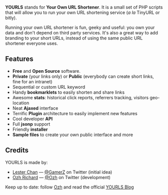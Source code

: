 **YOURLS** stands for **Your Own URL Shortener**. It is a small set of PHP scripts that will allow you to run your own URL shortening service (_a la_ TinyURL or bitly).

Running your own URL shortener is fun, geeky and useful: you own your data and don't depend on third party services. It's also a great way to add branding to your short URLs, instead of using the same public URL shortener everyone uses.

## Features

*   **Free** and **Open Source** software.
*   **Private** (your links only) or **Public** (everybody can create short links, fine for an intranet)
*   Sequential or custom URL keyword
*   Handy **bookmarklets** to easily shorten and share links
*   Awesome **stats**: historical click reports, referrers tracking, visitors geo-location
*   Neat **Ajaxed** interface
*   Terrific **Plugin** architecture to easily implement new features
*   Cool developer **API**
*   Full **jsonp** support
*   Friendly **installer**
*   **Sample files** to create your own public interface and more

## Credits

YOURLS is made by:

*   [Lester Chan](http://yourls.org/lesterchan "Visit Lester Chan") &mdash; [@GamerZ](http://twitter.com/gamerz) on Twitter (initial idea)
*   [Ozh Richard](http://yourls.org/ozh "Visit Ozh") &mdash; [@Ozh](http://twitter.com/ozh) on Twitter (development)

Keep up to date: follow [Ozh](http://twitter.com/ozh) and read the official [YOURLS Blog](http://blog.yourls.org/)
